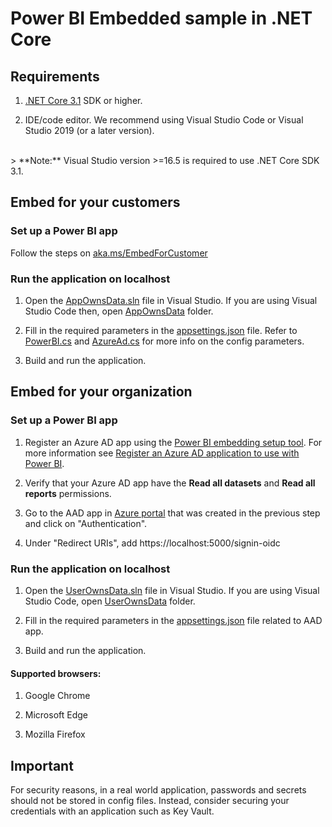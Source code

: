 # Power BI Embedded sample in .NET Core

## Requirements

1. [.NET Core 3.1](https://aka.ms/netcore31) SDK or higher.

2. IDE/code editor. We recommend using Visual Studio Code or Visual Studio 2019 (or a later version).
<br>
> **Note:** Visual Studio version >=16.5 is required to use .NET Core SDK 3.1.


## Embed for your customers

### Set up a Power BI app

Follow the steps on [aka.ms/EmbedForCustomer](https://aka.ms/embedforcustomer)

### Run the application on localhost

1. Open the [AppOwnsData.sln](./Embed%20for%20your%20customers/AppOwnsData.sln) file in Visual Studio. If you are using Visual Studio Code then, open [AppOwnsData](./Embed%20for%20your%20customers/AppOwnsData) folder.

2. Fill in the required parameters in the [appsettings.json](./Embed%20for%20your%20customers/AppOwnsData/appsettings.json) file. Refer to [PowerBI.cs](./Embed%20for%20your%20customers/AppOwnsData/Models/PowerBI.cs) and [AzureAd.cs](./Embed%20for%20your%20customers/AppOwnsData/Models/AzureAd.cs) for more info on the config parameters.

3. Build and run the application.


## Embed for your organization

### Set up a Power BI app

1. Register an Azure AD app using the [Power BI embedding setup tool](https://app.powerbi.com/embedsetup). For more information see [Register an Azure AD application to use with Power BI](https://docs.microsoft.com/power-bi/developer/embedded/register-app).

2. Verify that your Azure AD app have the **Read all datasets** and **Read all reports** permissions.

3. Go to the AAD app in [Azure portal](https://aka.ms/AppRegistrations) that was created in the previous step and click on "Authentication".

4. Under "Redirect URIs", add https://localhost:5000/signin-oidc

### Run the application on localhost

1. Open the [UserOwnsData.sln](./Embed%20for%20your%20organization/UserOwnsData.sln) file in Visual Studio. If you are using Visual Studio Code, open [UserOwnsData](./Embed%20for%20your%20organization/UserOwnsData) folder.

2. Fill in the required parameters in the [appsettings.json](./Embed%20for%20your%20organization/UserOwnsData/appsettings.json) file related to AAD app.

3. Build and run the application.

#### Supported browsers:

1. Google Chrome

2. Microsoft Edge

3. Mozilla Firefox

## Important

For security reasons, in a real world application, passwords and secrets should not be stored in config files. Instead, consider securing your credentials with an application such as Key Vault.
